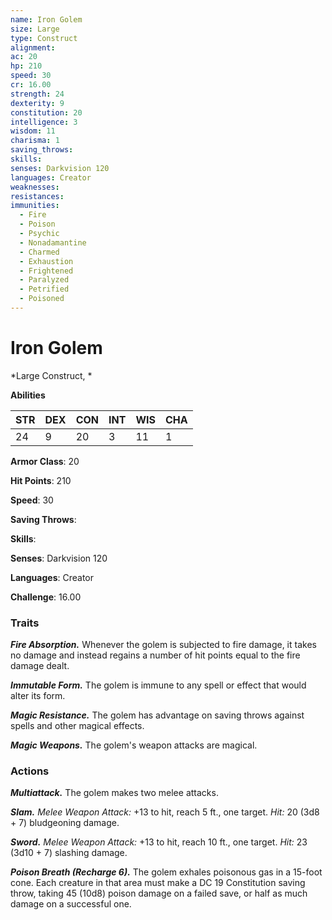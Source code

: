 ```yaml
---
name: Iron Golem
size: Large
type: Construct
alignment: 
ac: 20
hp: 210
speed: 30
cr: 16.00
strength: 24
dexterity: 9
constitution: 20
intelligence: 3
wisdom: 11
charisma: 1
saving_throws: 
skills: 
senses: Darkvision 120
languages: Creator
weaknesses:
resistances:
immunities:
  - Fire
  - Poison
  - Psychic
  - Nonadamantine
  - Charmed
  - Exhaustion
  - Frightened
  - Paralyzed
  - Petrified
  - Poisoned
---
```


# Iron Golem

*Large Construct, *

**Abilities**

| STR | DEX | CON | INT | WIS | CHA |
| --- | --- | --- | --- | --- | --- |
| 24 | 9 | 20 | 3 | 11 | 1 |

**Armor Class**: 20

**Hit Points**: 210

**Speed**: 30

**Saving Throws**: 

**Skills**: 

**Senses**: Darkvision 120

**Languages**: Creator

**Challenge**: 16.00


### Traits
***Fire Absorption.*** Whenever the golem is subjected to fire damage, it takes no damage and instead regains a number of hit points equal to the fire damage dealt. 

***Immutable Form.*** The golem is immune to any spell or effect that would alter its form. 

***Magic Resistance.*** The golem has advantage on saving throws against spells and other magical effects. 

***Magic Weapons.*** The golem's weapon attacks are magical.

### Actions
***Multiattack.*** The golem makes two melee attacks. 

***Slam.*** *Melee Weapon Attack:* +13 to hit, reach 5 ft., one target. *Hit:* 20 (3d8 + 7) bludgeoning damage. 

***Sword.*** *Melee Weapon Attack:* +13 to hit, reach 10 ft., one target. *Hit:* 23 (3d10 + 7) slashing damage. 

***Poison Breath (Recharge 6).*** The golem exhales poisonous gas in a 15-foot cone. Each creature in that area must make a DC 19 Constitution saving throw, taking 45 (10d8) poison damage on a failed save, or half as much damage on a successful one.
